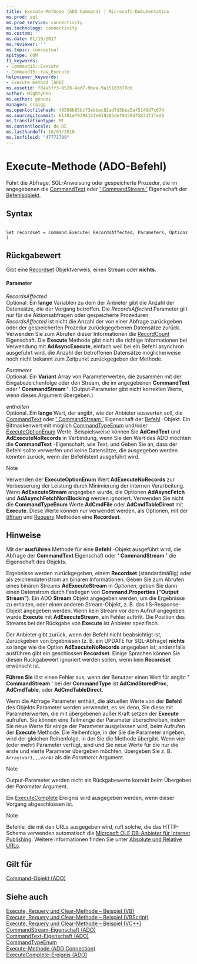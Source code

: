 ```yaml
---
title: Execute-Methode (ADO Command) | Microsoft-Dokumentation
ms.prod: sql
ms.prod_service: connectivity
ms.technology: connectivity
ms.custom: ''
ms.date: 01/19/2017
ms.reviewer: ''
ms.topic: conceptual
apitype: COM
f1_keywords:
- Command15::Execute
- Command15::raw_Execute
helpviewer_keywords:
- Execute method [ADO]
ms.assetid: f84a5ff3-0528-4ad7-9bea-9a15103378dd
author: MightyPen
ms.author: genemi
manager: craigg
ms.openlocfilehash: f9508b85bc73ebbec82ad7d3bea5af5148d7c674
ms.sourcegitcommit: 61381ef939415fe019285def9450d7583df1fed0
ms.translationtype: MT
ms.contentlocale: de-DE
ms.lasthandoff: 10/01/2018
ms.locfileid: "47772709"
---
```

# <a name="execute-method-ado-command"></a>Execute-Methode (ADO-Befehl)
Führt die Abfrage, SQL-Anweisung oder gespeicherte Prozedur, die im angegebenen die [CommandText](../../../ado/reference/ado-api/commandtext-property-ado.md) oder [' CommandStream '](../../../ado/reference/ado-api/commandstream-property-ado.md) Eigenschaft der [Befehlsobjekt](../../../ado/reference/ado-api/command-object-ado.md).  
  
## <a name="syntax"></a>Syntax  
  
```  
  
Set recordset = command.Execute( RecordsAffected, Parameters, Options )  
```  
  
## <a name="return-value"></a>Rückgabewert  
 Gibt eine [Recordset](../../../ado/reference/ado-api/recordset-object-ado.md) Objektverweis, einen Stream oder **nichts**.  
  
#### <a name="parameters"></a>Parameter  
 *RecordsAffected*  
 Optional. Ein **lange** Variablen zu dem der Anbieter gibt die Anzahl der Datensätze, die der Vorgang betroffen. Die *RecordsAffected* Parameter gilt nur für die Aktionsabfragen oder gespeicherte Prozeduren. *RecordsAffected* ist nicht die Anzahl der von einer Abfrage zurückgeben oder der gespeicherten Prozedur zurückgegebenen Datensätze zurück. Verwenden Sie zum Abrufen dieser Informationen die [RecordCount](../../../ado/reference/ado-api/recordcount-property-ado.md) Eigenschaft. Die **Execute** Methode gibt nicht die richtige Informationen bei Verwendung mit **AdAsyncExecute**, einfach weil bei ein Befehl asynchron ausgeführt wird, die Anzahl der betroffenen Datensätze möglicherweise noch nicht bekannt zum Zeitpunkt zurückgegeben der Methode.  
  
 *Parameter*  
 Optional. Ein **Variant** Array von Parameterwerten, die zusammen mit der Eingabezeichenfolge oder den Stream, die im angegebenen **CommandText** oder **' CommandStream '**. (Output-Parameter gibt nicht korrekten Werte, wenn dieses Argument übergeben.)  
  
 *enthalten*  
 Optional. Ein **lange** Wert, der angibt, wie der Anbieter auswerten soll, die [CommandText](../../../ado/reference/ado-api/commandtext-property-ado.md) oder [' CommandStream '](../../../ado/reference/ado-api/commandstream-property-ado.md) Eigenschaft der [Befehl](../../../ado/reference/ado-api/command-object-ado.md) -Objekt. Ein Bitmaskenwert mit möglich [CommandTypeEnum](../../../ado/reference/ado-api/commandtypeenum.md) und/oder [ExecuteOptionEnum](../../../ado/reference/ado-api/executeoptionenum.md) Werte. Beispielsweise können Sie **AdCmdText** und **AdExecuteNoRecords** in Verbindung, wenn Sie den Wert des ADO möchten die **CommandText** -Eigenschaft, wie Text, und Geben Sie an, dass der Befehl sollte verwerfen und keine Datensätze, die ausgegeben werden könnten zurück, wenn der Befehlstext ausgeführt wird.  
  
> [!NOTE]
>  Verwenden der **ExecuteOptionEnum** Wert **AdExecuteNoRecords** zur Verbesserung der Leistung durch Minimierung der internen Verarbeitung. Wenn **AdExecuteStream** angegeben wurde, die Optionen **AdAsyncFetch** und **AdAsynchFetchNonBlocking** werden ignoriert. Verwenden Sie nicht die **CommandTypeEnum** Werte **AdCmdFile** oder **AdCmdTableDirect** mit **Execute**. Diese Werte können nur verwendet werden, als Optionen, mit der [öffnen](../../../ado/reference/ado-api/open-method-ado-recordset.md) und [Requery](../../../ado/reference/ado-api/requery-method.md) Methoden eine **Recordset**.  
  
## <a name="remarks"></a>Hinweise  
 Mit der **ausführen** Methode für eine **Befehl** -Objekt ausgeführt wird, die Abfrage der **CommandText** Eigenschaft oder **' CommandStream '** die Eigenschaft des Objekts.  
  
 Ergebnisse werden zurückgegeben, einem **Recordset** (standardmäßig) oder als zeichendatenstrom an binären Informationen. Geben Sie zum Abrufen eines binären Streams **AdExecuteStream** in *Optionen*, geben Sie dann einen Datenstrom durch Festlegen von **Command.Properties ("Output Stream")**. Ein ADO **Stream** Objekt angegeben werden, um die Ergebnisse zu erhalten, oder einen anderen Stream-Objekt, z. B. das IIS-Response-Objekt angegeben werden. Wenn kein Stream vor dem Aufruf angegeben wurde **Execute** mit **AdExecuteStream**, ein Fehler auftritt. Die Position des Streams bei der Rückgabe von **Execute** ist Anbieter spezifisch.  
  
 Der Anbieter gibt zurück, wenn der Befehl nicht beabsichtigt ist, Zurückgeben von Ergebnissen (z. B. ein UPDATE für SQL-Abfrage) **nichts** so lange wie die Option **AdExecuteNoRecords** angegeben ist; andernfalls ausführen gibt ein geschlossen **Recordset**. Einige Sprachen können Sie diesen Rückgabewert ignoriert werden sollen, wenn kein **Recordset** erwünscht ist.  
  
 **Führen Sie** löst einen Fehler aus, wenn der Benutzer einen Wert für angibt **' CommandStream '** bei der **CommandType** ist **AdCmdStoredProc**,  **AdCmdTable**, oder **AdCmdTableDirect**.  
  
 Wenn die Abfrage Parameter enthält, die aktuellen Werte von der **Befehl** des Objekts Parameter werden verwendet, es sei denn, Sie diese mit Parameterwerten, die mit übergebenen außer Kraft setzen der **Execute** aufrufen. Sie können eine Teilmenge der Parameter überschreiben, indem Sie neue Werte für einige der Parameter ausgelassen wird, beim Aufrufen der **Execute** Methode. Die Reihenfolge, in der Sie die Parameter angeben, wird der gleichen Reihenfolge, in der Sie die Methode übergibt. Wenn vier (oder mehr) Parameter verfügt, sind und Sie neue Werte für die nur die erste und vierte Parameter übergeben möchten, übergeben Sie z. B. `Array(var1,,,var4)` als die *Parameter* Argument.  
  
> [!NOTE]
>  Output-Parameter werden nicht als Rückgabewerte korrekt beim Übergeben der *Parameter* Argument.  
  
 Ein [ExecuteComplete](../../../ado/reference/ado-api/executecomplete-event-ado.md) Ereignis wird ausgegeben werden, wenn dieser Vorgang abgeschlossen ist.  
  
> [!NOTE]
>  Befehle, die mit den URLs ausgegeben wird, ruft solche, die das HTTP-Schema verwenden automatisch die [Microsoft OLE DB-Anbieter für Internet Publishing](../../../ado/guide/appendixes/microsoft-ole-db-provider-for-internet-publishing.md). Weitere Informationen finden Sie unter [Absolute und Relative URLs](../../../ado/guide/data/absolute-and-relative-urls.md).  
  
## <a name="applies-to"></a>Gilt für  
 [Command-Objekt (ADO)](../../../ado/reference/ado-api/command-object-ado.md)  
  
## <a name="see-also"></a>Siehe auch  
 [Execute, Requery und Clear-Methode – Beispiel (VB)](../../../ado/reference/ado-api/execute-requery-and-clear-methods-example-vb.md)   
 [Execute, Requery und Clear-Methode – Beispiel (VBScript)](../../../ado/reference/ado-api/execute-requery-and-clear-methods-example-vbscript.md)   
 [Execute, Requery und Clear-Methode – Beispiel (VC++)](../../../ado/reference/ado-api/execute-requery-and-clear-methods-example-vc.md)   
 [CommandStream-Eigenschaft (ADO)](../../../ado/reference/ado-api/commandstream-property-ado.md)   
 [CommandText-Eigenschaft (ADO)](../../../ado/reference/ado-api/commandtext-property-ado.md)   
 [CommandTypeEnum](../../../ado/reference/ado-api/commandtypeenum.md)   
 [Execute-Methode (ADO Connection)](../../../ado/reference/ado-api/execute-method-ado-connection.md)   
 [ExecuteComplete-Ereignis (ADO)](../../../ado/reference/ado-api/executecomplete-event-ado.md)
